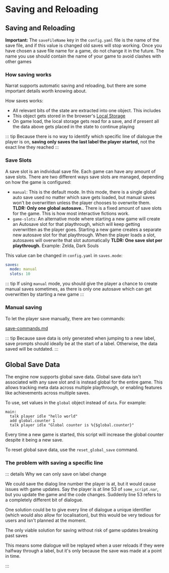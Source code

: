 # Saving and Reloading

## Saving and Reloading

**Important:** The `saveFileName` key in the `config.yaml` file is the name of the save file, and if this value is changed old saves will stop working. Once you have chosen a save file name for a game, do not change it in the future. The name you use should contain the name of your game to avoid clashes with other games

### How saving works

Narrat supports automatic saving and reloading, but there are some important details worth knowing about.

How saves works:

- All relevant bits of the state are extracted into one object. This includes
- This object gets stored in the browser's [Local Storage](https://developer.mozilla.org/en-US/docs/Web/API/Window/localStorage)
- On game load, the local storage gets read for a save, and if present all the data above gets placed in the state to continue playing

::: tip
Because there is no way to identify which specific line of dialogue the player is on, **saving only saves the last label the player started,** not the exact line they reached
:::

### Save Slots

A save slot is an individual save file. Each game can have any amount of save slots. There are two different ways save slots are managed, depending on how the game is configured:

- `manual`: This is the default mode. In this mode, there is a single global auto save used no matter which save gets loaded, but manual saves won't be overwritten unless the player chooses to overwrite them. **TLDR: Only one global autosave.**. There is a fixed amount of save slots for the game. This is how most interactive fictions work.
- `game-slots`: An alternative mode where starting a new game will create an Autosave slot for that playthrough, which will keep getting overwritten as the player goes. Starting a new game creates a separate new autosave slot for that playthrough. When the player loads a slot, autosaves will overwrite that slot automatically **TLDR: One save slot per playthrough.** Example: Zelda, Dark Souls

This value can be changed in `config.yaml` in `saves.mode`:

```yaml
saves:
  mode: manual
  slots: 10
```

::: tip
If using `manual` mode, you should give the player a chance to create manual saves sometimes, as there is only one autosave which can get overwritten by starting a new game
:::

### Manual saving

To let the player save manually, there are two commands:

[save-commands.md](../commands/save-commands.md)

::: tip
Because save data is only generated when jumping to a new label, save prompts should ideally be at the start of a label. Otherwise, the data saved will be outdated.
:::

## Global Save Data

The engine now supports global save data. Global save data isn't associated with any save slot and is instead global for the entire game. This allows tracking meta data across multiple playthrough, or enabling features like achievements across multiple saves.

To use, set values in the `global` object instead of `data`. For example:

```
main:
  talk player idle "hello world"
  add global.counter 1
  talk player idle "Global counter is %{$global.counter}"
```

Every time a new game is started, this script will increase the global counter despite it being a new save.

To reset global save data, use the `reset_global_save` command.

### The problem with saving a specific line

::: details Why we can only save on label change

We could save the dialog line number the player is at, but it would cause issues with game updates. Say the player is at line 53 of `some_script.nar`, but you update the game and the code changes. Suddenly line 53 refers to a completely different bit of dialogue.

One solution could be to give every line of dialogue a unique identifier (which would also allow for localisation), but this would be very tedious for users and isn't planned at the moment.

The only viable solution for saving without risk of game updates breaking past saves

This means some dialogue will be replayed when a user reloads if they were halfway through a label, but it's only because the save was made at a point in time.

:::
